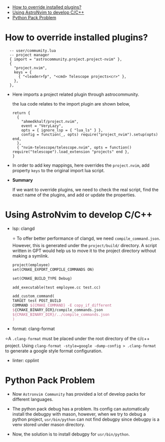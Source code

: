<!--toc:start-->

- [How to override installed plugins?](#how-to-override-installed-plugins)
- [Using AstroNvim to develop C/C++](#using-astronvim-to-develop-cc)
- [Python Pack Problem](#python-pack-problem)
<!--toc:end-->

# How to override installed plugins?

```
  -- user/commumity.lua
  -- project manager
  { import = "astrocommunity.project.project-nvim" },
  {
    "project.nvim",
    keys = {
      { "<leader>fp", "<cmd> Telescope projects<cr>" },
    },
  },
```

- Here imports a project related plugin through astrocommunity.

  the lua code relates to the import plugin are shown below,

  ```
  return {
    {
      "ahmedkhalf/project.nvim",
      event = "VeryLazy",
      opts = { ignore_lsp = { "lua_ls" } },
      config = function(_, opts) require("project_nvim").setup(opts) end,
    },
    { "nvim-telescope/telescope.nvim", opts = function() require("telescope").load_extension "projects" end },
  }
  ```

- In order to add key mappings, here overrides the `project.nvim`, add property `keys` to the original import lua script.

- **Summary**

  If we want to override plugins, we need to check the real script, find the exact name of the plugins, and add or update the properties.

# Using AstroNvim to develop C/C++

- lsp: clangd

  :star: To offer better performance of clangd, we need `compile_command.json`.
  However, this is generated under the `project/build/` directory. A script written in GPT would help us to move it to the project directory without making a symlink.

  ```tex
  project(employee)
  set(CMAKE_EXPORT_COMPILE_COMMANDS ON)

  set(CMAKE_BUILD_TYPE Debug)

  add_executable(test employee.cc test.cc)

  add_custom_command(
  TARGET test POST_BUILD
  COMMAND ${CMAKE_COMMAND} -E copy_if_different
  ${CMAKE_BINARY_DIR}/compile_commands.json
  ${CMAKE_BINARY_DIR}/../compile_commands.json
  )
  ```

- format: clang-format

:star:A `.clang-format` must be placed under the root directory of the c/c++ project.
Using `clang-format -style=google -dump-config > .clang-format` to generate a google style format configuration.

- linter: cpplint

# Python Pack Problem

- Now `Astronvim Community` has provided a lot of develop packs for different languages.
- The python pack debug has a problem. Its config can automatically install the debugpy with mason, however, when we try to debug a python project, `usr/bin/python` can not find debugpy since debugpy is a venv stored under mason directory.

- Now, the solution is to install debugpy for `usr/bin/python`.
